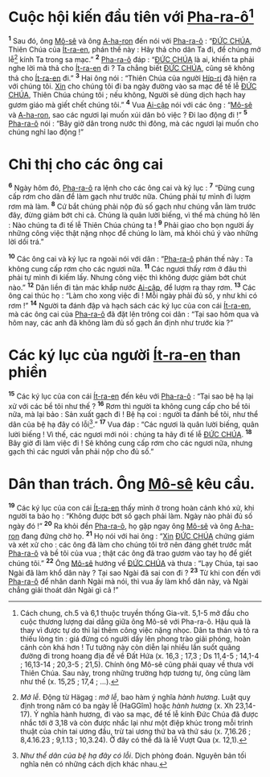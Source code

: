# Cuộc hội kiến đầu tiên với [Pha-ra-ô]()[^1]
<sup><b>1</b></sup> Sau đó, ông [Mô-sê]() và ông [A-ha-ron]() đến nói với [Pha-ra-ô]() : “[ĐỨC CHÚA](), Thiên Chúa của [Ít-ra-en](), phán thế này : Hãy thả cho dân Ta đi, để chúng mở lễ[^2] kính Ta trong sa mạc.” <sup><b>2</b></sup> [Pha-ra-ô]() đáp : “[ĐỨC CHÚA]() là ai, khiến ta phải nghe lời mà thả cho [Ít-ra-en]() đi ? Ta chẳng biết [ĐỨC CHÚA](), cũng sẽ không thả cho [Ít-ra-en]() đi.” <sup><b>3</b></sup> Hai ông nói : “Thiên Chúa của người [Híp-ri]() đã hiện ra với chúng tôi. [Xin]() cho chúng tôi đi ba ngày đường vào sa mạc để tế lễ [ĐỨC CHÚA](), Thiên Chúa chúng tôi ; nếu không, Người sẽ dùng dịch hạch hay gươm giáo mà giết chết chúng tôi.” <sup><b>4</b></sup> Vua [Ai-cập]() nói với các ông : “[Mô-sê]() và [A-ha-ron](), sao các ngươi lại muốn xúi dân bỏ việc ? Đi lao động đi !” <sup><b>5</b></sup> [Pha-ra-ô]() nói : “Bây giờ dân trong nước thì đông, mà các ngươi lại muốn cho chúng nghỉ lao động !”


# Chỉ thị cho các ông cai
<sup><b>6</b></sup> Ngày hôm đó, [Pha-ra-ô]() ra lệnh cho các ông cai và ký lục : <sup><b>7</b></sup> “Đừng cung cấp rơm cho dân để làm gạch như trước nữa. Chúng phải tự mình đi lượm rơm mà làm. <sup><b>8</b></sup> Cứ bắt chúng phải nộp đủ số gạch như chúng vẫn làm trước đây, đừng giảm bớt chi cả. Chúng là quân lười biếng, vì thế mà chúng hô lên : Nào chúng ta đi tế lễ Thiên Chúa chúng ta ! <sup><b>9</b></sup> Phải giao cho bọn người ấy những công việc thật nặng nhọc để chúng lo làm, mà khỏi chú ý vào những lời dối trá.”

<sup><b>10</b></sup> Các ông cai và ký lục ra ngoài nói với dân : “[Pha-ra-ô]() phán thế này : Ta không cung cấp rơm cho các ngươi nữa. <sup><b>11</b></sup> Các ngươi thấy rơm ở đâu thì phải tự mình đi kiếm lấy. Nhưng công việc thì không được giảm bớt chút nào.” <sup><b>12</b></sup> Dân liền đi tản mác khắp nước [Ai-cập](), để lượm rạ thay rơm. <sup><b>13</b></sup> Các ông cai thúc họ : “Làm cho xong việc đi ! Mỗi ngày phải đủ số, y như khi có rơm !” <sup><b>14</b></sup> Người ta đánh đập và hạch sách các ký lục của con cái [Ít-ra-en](), mà các ông cai của [Pha-ra-ô]() đã đặt lên trông coi dân : “Tại sao hôm qua và hôm nay, các anh đã không làm đủ số gạch ấn định như trước kia ?”


# Các ký lục của người [Ít-ra-en]() than phiền
<sup><b>15</b></sup> Các ký lục của con cái [Ít-ra-en]() đến kêu với [Pha-ra-ô]() : “Tại sao bệ hạ lại xử với các bề tôi như thế ? <sup><b>16</b></sup> Rơm thì người ta không cung cấp cho bề tôi nữa, mà lại bảo : Sản xuất gạch đi ! Bệ hạ coi : người ta đánh bề tôi, như thể dân của bệ hạ đây có lỗi[^3].” <sup><b>17</b></sup> Vua đáp : “Các ngươi là quân lười biếng, quân lười biếng ! Vì thế, các ngươi mới nói : chúng ta hãy đi tế lễ [ĐỨC CHÚA](). <sup><b>18</b></sup> Bây giờ đi làm việc đi ! Sẽ không cung cấp rơm cho các ngươi nữa, nhưng gạch thì các ngươi vẫn phải nộp cho đủ số.”


# Dân than trách. Ông [Mô-sê]() kêu cầu.
<sup><b>19</b></sup> Các ký lục của con cái [Ít-ra-en]() thấy mình ở trong hoàn cảnh khó xử, khi người ta bảo họ : “Không được bớt số gạch phải làm. Ngày nào phải đủ số ngày đó !” <sup><b>20</b></sup> Ra khỏi đền [Pha-ra-ô](), họ gặp ngay ông [Mô-sê]() và ông [A-ha-ron]() đang đứng chờ họ. <sup><b>21</b></sup> Họ nói với hai ông : “[Xin]() [ĐỨC CHÚA]() chứng giám và xét xử cho : các ông đã làm cho chúng tôi trở nên đáng ghét trước mắt [Pha-ra-ô]() và bề tôi của vua ; thật các ông đã trao gươm vào tay họ để giết chúng tôi.” <sup><b>22</b></sup> Ông [Mô-sê]() hướng về [ĐỨC CHÚA]() và thưa : “Lạy Chúa, tại sao Ngài đã làm khổ dân này ? Tại sao Ngài đã sai con đi ? <sup><b>23</b></sup> Từ khi con đến với [Pha-ra-ô]() để nhân danh Ngài mà nói, thì vua ấy làm khổ dân này, và Ngài chẳng giải thoát dân Ngài gì cả !”

[^1]: Cách chung, ch.5 và 6,1 thuộc truyền thống Gia-vít. 5,1-5 mở đầu cho cuộc thương lượng dai dẳng giữa ông Mô-sê với Pha-ra-ô. Hậu quả là thay vì được tự do thì lại thêm công việc nặng nhọc. Dân ta thán và tỏ ra thiếu lòng tin : giá đừng có người dấy lên phong trào giải phóng, hoàn cảnh còn khá hơn ! Tư tưởng này còn diễn lại nhiều lần suốt quãng đường đi trong hoang địa để về Đất Hứa (x. 16,3 ; 17,3 ; Ds 11,4-5 ; 14,1-4 ; 16,13-14 ; 20,3-5 ; 21,5). Chính ông Mô-sê cũng phải quay về thưa với Thiên Chúa. Sau này, trong những trường hợp tương tự, ông cũng làm như thế (x. 15,25 ; 17,4 ; ...).
[^2]: *Mở lễ*. Động từ Hägag : *mở lễ*, bao hàm ý nghĩa *hành hương*. Luật quy định trong năm có ba ngày lễ (HaGGîm) hoặc *hành hương* (x. Xh 23,14-17). Ý nghĩa hành hương, đi vào sa mạc, để tế lễ kính Đức Chúa đã được nhắc tới ở 3,18 và còn được nhắc lại như một điệp khúc trong mỗi trình thuật của chín tai ương đầu, trừ tai ương thứ ba và thứ sáu (x. 7,16.26 ; 8,4.16.23 ; 9,1.13 ; 10,3.24). Ở đây có thể đã là lễ Vượt Qua (x. 12,1).
[^3]: *Như thể dân của bệ hạ đây có lỗi*. Dịch phỏng đoán. Nguyên bản tối nghĩa nên có những cách dịch khác nhau.